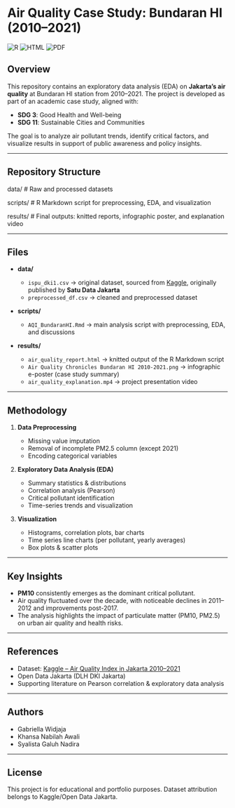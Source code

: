 # Air Quality Case Study: Bundaran HI (2010–2021)

![R](https://img.shields.io/badge/language-R-blue)
![HTML](https://img.shields.io/badge/output-HTML-orange)
![PDF](https://img.shields.io/badge/output-PDF-lightgrey)

## Overview
This repository contains an exploratory data analysis (EDA) on **Jakarta’s air quality** at Bundaran HI station from 2010–2021.
The project is developed as part of an academic case study, aligned with:
- **SDG 3**: Good Health and Well-being
- **SDG 11**: Sustainable Cities and Communities

The goal is to analyze air pollutant trends, identify critical factors, and visualize results in support of public awareness and policy insights.

---

## Repository Structure  
data/ # Raw and processed datasets

scripts/ # R Markdown script for preprocessing, EDA, and visualization

results/ # Final outputs: knitted reports, infographic poster, and explanation video

---

## Files
- **data/**
  - `ispu_dki1.csv` → original dataset, sourced from [Kaggle](https://www.kaggle.com/datasets/senadu34/air-quality-index-in-jakarta-2010-2021), originally published by **Satu Data Jakarta**
  - `preprocessed_df.csv` → cleaned and preprocessed dataset

- **scripts/**
  - `AQI_BundaranHI.Rmd` → main analysis script with preprocessing, EDA, and discussions

- **results/**
  - `air_quality_report.html` → knitted output of the R Markdown script
  - `Air Quality Chronicles Bundaran HI 2010-2021.png` → infographic e-poster (case study summary)
  - `air_quality_explanation.mp4` → project presentation video

---

## Methodology  
1. **Data Preprocessing**
   - Missing value imputation
   - Removal of incomplete PM2.5 column (except 2021)
   - Encoding categorical variables

2. **Exploratory Data Analysis (EDA)**
   - Summary statistics & distributions
   - Correlation analysis (Pearson)
   - Critical pollutant identification
   - Time-series trends and visualization

3. **Visualization**  
   - Histograms, correlation plots, bar charts
   - Time series line charts (per pollutant, yearly averages)
   - Box plots & scatter plots

---

## Key Insights  
- **PM10** consistently emerges as the dominant critical pollutant.
- Air quality fluctuated over the decade, with noticeable declines in 2011–2012 and improvements post-2017.
- The analysis highlights the impact of particulate matter (PM10, PM2.5) on urban air quality and health risks.

---

## References  
- Dataset: [Kaggle – Air Quality Index in Jakarta 2010–2021](https://www.kaggle.com/datasets/senadu34/air-quality-index-in-jakarta-2010-2021)
- Open Data Jakarta (DLH DKI Jakarta)
- Supporting literature on Pearson correlation & exploratory data analysis

---

## Authors
- Gabriella Widjaja
- Khansa Nabilah Awali
- Syalista Galuh Nadira

---

## License
This project is for educational and portfolio purposes. Dataset attribution belongs to Kaggle/Open Data Jakarta.
